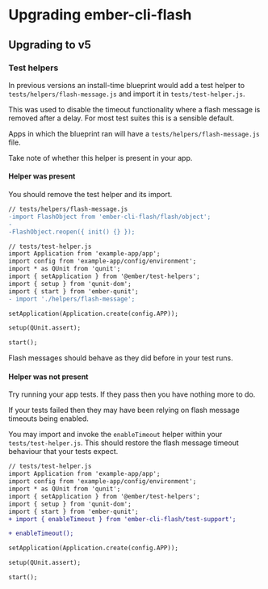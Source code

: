 # Upgrading ember-cli-flash

## Upgrading to v5

### Test helpers

In previous versions an install-time blueprint would add a test helper to `tests/helpers/flash-message.js` and import it in `tests/test-helper.js`.

This was used to disable the timeout functionality where a flash message is removed after a delay. For most test suites this is a sensible default.

Apps in which the blueprint ran will have a `tests/helpers/flash-message.js` file.

Take note of whether this helper is present in your app.

#### Helper was present

You should remove the test helper and its import.

```diff
// tests/helpers/flash-message.js
-import FlashObject from 'ember-cli-flash/flash/object';
-
-FlashObject.reopen({ init() {} });
```

```diff
// tests/test-helper.js
import Application from 'example-app/app';
import config from 'example-app/config/environment';
import * as QUnit from 'qunit';
import { setApplication } from '@ember/test-helpers';
import { setup } from 'qunit-dom';
import { start } from 'ember-qunit';
- import './helpers/flash-message';

setApplication(Application.create(config.APP));

setup(QUnit.assert);

start();
```

Flash messages should behave as they did before in your test runs.

#### Helper was not present

Try running your app tests. If they pass then you have nothing more to do.

If your tests failed then they may have been relying on flash message timeouts being enabled.

You may import and invoke the `enableTimeout` helper within your `tests/test-helper.js`. This should restore the flash message timeout behaviour that your tests expect.

```diff
// tests/test-helper.js
import Application from 'example-app/app';
import config from 'example-app/config/environment';
import * as QUnit from 'qunit';
import { setApplication } from '@ember/test-helpers';
import { setup } from 'qunit-dom';
import { start } from 'ember-qunit';
+ import { enableTimeout } from 'ember-cli-flash/test-support';

+ enableTimeout();

setApplication(Application.create(config.APP));

setup(QUnit.assert);

start();
```

